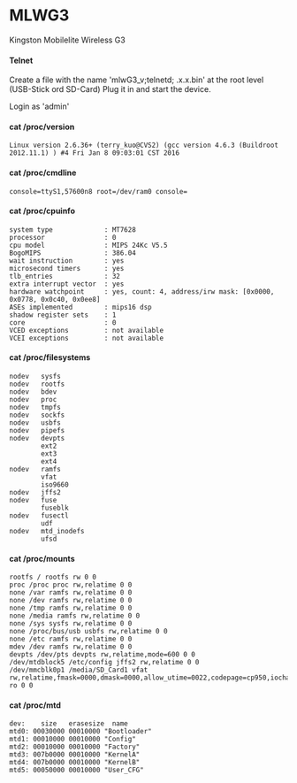 # MLWG3

Kingston Mobilelite Wireless G3

#### Telnet
Create a file with the name 'mlwG3_v;telnetd; .x.x.bin' at the root level (USB-Stick ord SD-Card)
Plug it in and start the device.

Login as 'admin'

#### cat /proc/version
```
Linux version 2.6.36+ (terry_kuo@CVS2) (gcc version 4.6.3 (Buildroot 2012.11.1) ) #4 Fri Jan 8 09:03:01 CST 2016
```

#### cat /proc/cmdline
```
console=ttyS1,57600n8 root=/dev/ram0 console=
```

#### cat /proc/cpuinfo
```
system type             : MT7628
processor               : 0
cpu model               : MIPS 24Kc V5.5
BogoMIPS                : 386.04
wait instruction        : yes
microsecond timers      : yes
tlb_entries             : 32
extra interrupt vector  : yes
hardware watchpoint     : yes, count: 4, address/irw mask: [0x0000, 0x0778, 0x0c40, 0x0ee8]
ASEs implemented        : mips16 dsp
shadow register sets    : 1
core                    : 0
VCED exceptions         : not available
VCEI exceptions         : not available
```

#### cat /proc/filesystems
```
nodev   sysfs
nodev   rootfs
nodev   bdev
nodev   proc
nodev   tmpfs
nodev   sockfs
nodev   usbfs
nodev   pipefs
nodev   devpts
        ext2
        ext3
        ext4
nodev   ramfs
        vfat
        iso9660
nodev   jffs2
nodev   fuse
        fuseblk
nodev   fusectl
        udf
nodev   mtd_inodefs
        ufsd
```

#### cat /proc/mounts
```
rootfs / rootfs rw 0 0
proc /proc proc rw,relatime 0 0
none /var ramfs rw,relatime 0 0
none /dev ramfs rw,relatime 0 0
none /tmp ramfs rw,relatime 0 0
none /media ramfs rw,relatime 0 0
none /sys sysfs rw,relatime 0 0
none /proc/bus/usb usbfs rw,relatime 0 0
none /etc ramfs rw,relatime 0 0
mdev /dev ramfs rw,relatime 0 0
devpts /dev/pts devpts rw,relatime,mode=600 0 0
/dev/mtdblock5 /etc/config jffs2 rw,relatime 0 0
/dev/mmcblk0p1 /media/SD_Card1 vfat rw,relatime,fmask=0000,dmask=0000,allow_utime=0022,codepage=cp950,iocharset=utf8,shortname=mixed,errors=remount-ro 0 0
```

#### cat /proc/mtd
```
dev:    size   erasesize  name
mtd0: 00030000 00010000 "Bootloader"
mtd1: 00010000 00010000 "Config"
mtd2: 00010000 00010000 "Factory"
mtd3: 007b0000 00010000 "KernelA"
mtd4: 007b0000 00010000 "KernelB"
mtd5: 00050000 00010000 "User_CFG"
```
